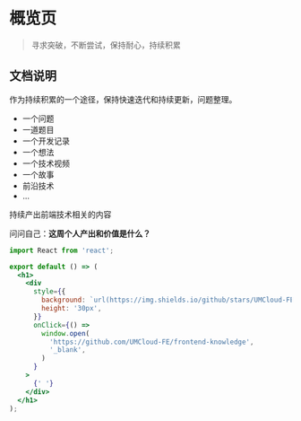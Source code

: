 # 概览页

> 寻求突破，不断尝试，保持耐心，持续积累

## 文档说明

作为持续积累的一个途径，保持快速迭代和持续更新，问题整理。

- 一个问题
- 一道题目
- 一个开发记录
- 一个想法
- 一个技术视频
- 一个故事
- 前沿技术
- ...

持续产出前端技术相关的内容

问问自己：**这周个人产出和价值是什么？**

```jsx
import React from 'react';

export default () => (
  <h1>
    <div
      style={{
        background: `url(https://img.shields.io/github/stars/UMCloud-FE/frontend-knowledge?style=social) no-repeat`,
        height: '30px',
      }}
      onClick={() =>
        window.open(
          'https://github.com/UMCloud-FE/frontend-knowledge',
          '_blank',
        )
      }
    >
      {' '}
    </div>
  </h1>
);
```
